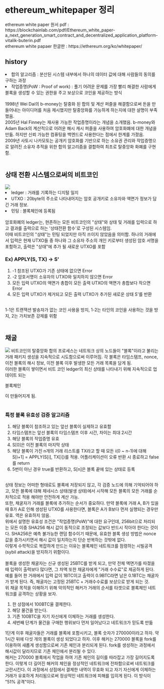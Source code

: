 <h1> ethereum_whitepaper 정리 </h1>
ethereum white paper 원서 pdf : https://blockchainlab.com/pdf/Ethereum_white_paper-a_next_generation_smart_contract_and_decentralized_application_platform-vitalik-buterin.pdf</br>
ethereum white papaer 한글판 : https://ethereum.org/ko/whitepaper/</br>

<h2>history</h2>
<li>합의 알고리즘 : 분산된 시스템 내부에서 하나의 데이터 값에 대해 사람들의 동의를 구하는 과정</br></li>
<li>작업증명(PoW : Proof of work) : 풀기 어려운 문제를 가장 빨리 해결한 사람에게 블록을 생성할 수 있는 권한을 주고 보상으로 코인을 제공하는 방식</br></li>
<br/>
1998년 Wei Dai의 b-money는 탈중화 된 합의 및 계산 퍼즐을 해결함으로써 돈을 만들어내는 아이디어를 처음 제시했지만 탈중앙화를 가능하게 하는지에 대한 설명이 부족했음.</br>
2005년 Hal Finney는 재사용 가능한 작업증명이라는 개념을 소개했음. b-money와 Adam Back의 계산적으로 어려운 해시 캐시 퍼즐을 사용하여 암호화폐에 대한 개념을 만듦. 하지만 신뢰 가능한 컴퓨팅을 백엔드로 사용한다는 점에서 한계를 가졌음.</br>
2009년 사토시 나카모토는 공개키 암호화를 기반으로 하는 소유권 관리와 작업증명으로 알려진 소유자 추적을 위한 합의 알고리즘을 결합하여 최초로 탈중앙화 화폐를 구현함.</br>
<br/>
<h2>상태 전환 시스템으로써의 비트코인</h2>
<img src="https://ethereum.org/content/whitepaper/ethereum-state-transition.png"/>
<li>ledger : 거래를 기록하는 디지털 일지</br></li>
<li>UTXO : 20byte의 주소로 나타내어지는 암호 공개키로 소유자와 액면가 정보가 담긴 거래 정보.</br></li>
<li>민팅 : 블록체인에 등록됨</br></li>
</br>
암호화폐의 ledger는, 현존하는 모든 비트코인의 "상태"와 상태 및 거래를 입력으로 하고 결과를 출력으로 하는 '상태전환 함수'로 구성된 시스템임.</br>
이때 비트코인의 "상태"는 민팅 되었지만 아직 쓰이지 않았음을 의미함. 하나의 거래에서 입력은 현재 UTXO들 중 하나와 그 소유자 주소의 개인 키로부터 생성된 암호 서명을 포함하고, 출력은 "상태"에 추가 될 새로운 UTXO를 포함</br>
<h3>Ex) APPLY(S, TX) -> S'</h3>
<ol>
  <li>-1 참조된 UTXO가 기존 상태에 없으면 Error</br></li>
  <li>-2 암호서명이 소유자의 UTXO와 일치하지 않으면 Error</br></li>
  <li>모든 입력 UTXO의 액면가 총합이 모든 출력 UTXO의 액면가 총합보다 작으면 Error</br></li>
  <li>모든 입력 UTXO가 제거되고 모든 출력 UTXO가 추가된 새로운 상태 S'를 반환</br></br></li>  
</ol>
1-1은 트랜잭션 발송자가 없는 코인 사용을 방지, 1-2는 타인의 코인을 사용하는 것을 방지, 2는 가치보존 강제를 위함
</br></br>

<h2>채굴</h2>
<img src="https://ethereum.org/content/whitepaper/ethereum-blocks.png" />
비트코인의 탈중앙화 합의 프로세스는 네트워크 상의 노드들이 "블록"이라고 불리는 거래 패키지 생성을 지속적으로 시도함으로써 이루어짐. 각 블록은 타임스탬프, nonce, 이전 블록의 해시 정보, 이전 블록 이후 발생한 모든 거래 목록을 담게 됨.</br>
이러한 블록이 쌓이면서 비트 코인 ledger의 최신 상태를 나타내기 위해 지속적으로 업데이트 되는 <p color="orange">블록체인</p>이 만들어지게 됨.</br>
</br>
<h3>특정 블록 유효성 검증 알고리즘</h3>
<ol>
  <li>해당 블록이 참조하고 있는 앞선 블록이 실제하고 유효함</li>
  <li>타임스탬프는 앞선 블록의 타임스탬프 이후 시간, 차이는 최대 2시간</li>
  <li>해당 블록의 작업증명 유효</li>
  <li>S[0]은 이전 블록의 마지막 상태</li>
  <li>해당 블록이 가진 n개의 거래 리스트를 TX라고 할 때 모든 i(0 ~ n-1)에 대해 S[i+1] = APPLY(S[i], TX[i])를 적용. 어플리케이션이 오류 반환 시 종료하고 false를 return</li>
  <li>5번이 아닌 경우 true를 반환하고, S[n]은 블록 끝에 있는 상태로 등록</li>
</ol>
</br>
상태 정보는 어떠한 형태로도 블록에 저장되지 않고, 각 검증 노드에 의해 기억되어야 하고, 모든 블록에 대해 제네시스 상태(발생 상태)에서 시작해 모든 블록의 모든 거래를 순차적으로 적용 해야만 안전하게 계산 가능.</br>
또한, 채굴자가 거래를 블록에 추가하는 순서가 중요하다. 만약 블록에 거래 A, B가 있을 때 B가 A로 인해 생성된 UTXO를 사용한다면, 블록은 A가 B보다 먼저 실행되는 경우만 유효. 역은 유효하지 않음.</br>
위에서 설명한 유효성 조건은 "작업증명(PoW)"에 대한 요구인데, 256bit으로 처리되는 모든 이중 SHA256 해시 값이 동적으로 조정되는 값보다 반드시 작아야 한다는 것이다. SHA256은 예측 불가능한 랜덤 함수이기 때문에, 유효한 블록 생성 방법은 nonce값을 증가시키면서 해시 값이 일치하는지 단순 반복하는 것밖에 없다.</br>
이렇게 수학적으로 복잡하게 만드는 이유는 블록체인 네트워크를 점령하는 시빌공격(sybil attack)을 방지하기 위함이다.</br></br>
블록을 생성한 채굴자는 신규 생성된 25BTC를 받게 되고, 만약 전체 액면가를 따졌을 때 입력이 출력보다 많다면, 그 차액 또한 채굴자에게 "거래 수수료"로 제공하게 된다. 예를 들어 한 거래에서 입력 값이 1BTC이고 출력이 0.9BTC라면 남은 0.1BTC는 채굴자가 받게 된다. 즉, 채굴자는 고정된 25BTC + 거래수수료를 보상으로 받게 되는 것.</br>
위 채굴 목적을 이해하기 위해 악의적인 해커가 거래의 순서를 타겟으로 블록체인 네트워크를 공격하는 상황을 보자.</br>
<ol>
  <li>한 상점에서 100BTC울 결제한다.</li>
  <li>해당 물건을 받는다.</li>
  <li>기존 100BTC을 자기 자신에게 이체하는 거래를 생성한다.</li>
  <li>세번째 단계가 물건을 구매한 행위보다 먼저 일어났다고 네트워크가 믿도록 만듦</li>
</ol>
1단계 이후 채굴자들은 거래를 블록에 포함시키고, 블록 숫자가 270000이라고 하자. 약 1시간 뒤에 다섯 개의 블록이 생성 되었다고 하자. 이후 해커는 270000 블록을 fork를 이용하여 새롭게 생성함으로써 기존 체인과 분리되게 된다. fork를 생성하는 과정에서 해시값이 달라지므로 기존 체인에서 분리될 수 있다.</br>
해커는 270000 블록에서 작업을 하여 기존 체인의 길이를 따라잡고 가장 길어지도록 한다. 이렇게 더 길어진 해커의 체인을 정상적인 네트워크에 전파함으로써 네트워크를 교란시킨다. 이 과정에서 상점에서 결제한 내역이 무효화 되고 자기 자신에게 이체하는 거래가 유효하게 처리됨으로써 정상적인 네트워크에 피해를 입히게 된다. 이 방식이 "51% 공격"이다.</br></br>
